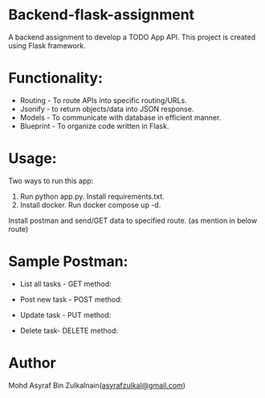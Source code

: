 
# Backend-flask-assignment
A backend assignment to develop a TODO App API.
This project is created using Flask framework.

# Functionality:
* Routing - To route APIs into specific routing/URLs.
* Jsonify - to return objects/data into JSON response.
* Models - To communicate with database in efficient manner.
* Blueprint - To organize code written in Flask.  


# Usage:
Two ways to run this app:
1. Run python app.py. Install requirements.txt.
2. Install docker. Run docker compose up -d.

Install postman and send/GET data to specified route. (as mention in below route)

# Sample Postman:
* List all tasks - GET method:


* Post new task - POST method:



* Update task - PUT method:



* Delete task- DELETE method:



# Author
Mohd Asyraf Bin Zulkalnain(asyrafzulkal@gmail.com)
